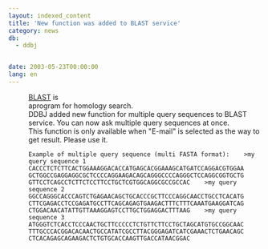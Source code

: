 ```yaml
---
layout: indexed_content
title: 'New function was added to BLAST service'
category: news
db:
  - ddbj


date: 2003-05-23T00:00:00
lang: en
---
```


<dd><a href="/E-mail/homology.html">BLAST</a> is<br>aprogram for homology search.<br>
<dd>DDBJ added new function for multiple query sequences to BLAST service. You can now ask multiple query sequences at once.<br>
<dd>This function is only available when "E-mail" is selected as the way to get result. Please use it.
    <pre><code>Example of multiple query sequence (multi FASTA format):    &gt;my query sequence 1    CACCCTCTCTTCACTGGAAAGGACACCATGAGCACGGAAAGCATGATCCAGGACGTGGAA    GCTGGCCGAGGAGGCGCTCCCCAGGAAGACAGCAGGGCCCCAGGGCTCCAGGCGGTGCTG    GTTCCTCAGCCTCTTCTCCTTCCTGCTCGTGGCAGGCGCCGCCAC    &gt;my query sequence 2    GGCCAGGGCACCCAGTCTGAGAACAGCTGCACCCGCTTCCCAGGCAACCTGCCTCACATG    CTTCGAGACCTCCGAGATGCCTTCAGCAGAGTGAAGACTTTCTTTCAAATGAAGGATCAG    CTGGACAACATATTGTTAAAGGAGTCCTTGCTGGAGGACTTTAAG    &gt;my query sequence 3    ATGGGTCTCACCTCCCAACTGCTTCCCCCTCTGTTCTTCCTGCTAGCATGTGCCGGCAAC    TTTGCCCACGGACACAACTGCCATATCGCCTTACGGGAGATCATCGAAACTCTGAACAGC    CTCACAGAGCAGAAGACTCTGTGCACCAAGTTGACCATAACGGAC    </code></pre>
</dd>
</dd>
</dd>
